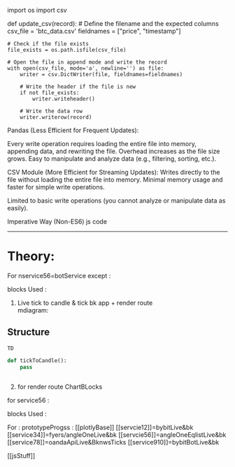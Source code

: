import os
import csv

def update_csv(record):
    # Define the filename and the expected columns
    csv_file = 'btc_data.csv'
    fieldnames = ["price", "timestamp"]
    
    # Check if the file exists
    file_exists = os.path.isfile(csv_file)

    # Open the file in append mode and write the record
    with open(csv_file, mode='a', newline='') as file:
        writer = csv.DictWriter(file, fieldnames=fieldnames)

        # Write the header if the file is new
        if not file_exists:
            writer.writeheader()

        # Write the data row
        writer.writerow(record)


Pandas (Less Efficient for Frequent Updates):

Every write operation requires loading the entire file into memory, appending data, and rewriting the file.
Overhead increases as the file size grows.
Easy to manipulate and analyze data (e.g., filtering, sorting, etc.).


CSV Module (More Efficient for Streaming Updates):
Writes directly to the file without loading the entire file into memory.
Minimal memory usage and faster for simple write operations.

Limited to basic write operations (you cannot analyze or manipulate data as easily).

Imperative Way (Non-ES6) js  code 

---

# Theory:

For nservice56=botService except : 

blocks Used :



1. Live tick to candle & tick bk app + render route \
mdiagram:

## Structure

```mermaid
TD 
```

```py
def tickToCandle():
	pass



```
2. for render  route ChartBLocks


for service56 :

blocks Used :


For :
prototypeProgss : 
[[plotlyBase]]
[[servcie12]]=bybitLive&bk
[[service34]]=fyers/angleOneLive&bk
[[servcie56]]=angleOneEqlistLive&bk
[[service78]]=oandaApiLive&BknwsTicks
[[service910]]=bybitBotLive&bk


[[jsStuff]]
